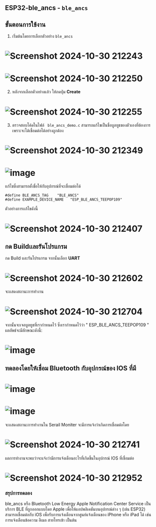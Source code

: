 ## ESP32-ble_ancs - `ble_ancs`
## ขั้นตอนการใช้งาน
1. เริ่มต้นโดยการเลือกตัวอย่าง `ble_ancs`
# ![Screenshot 2024-10-30 212243](https://github.com/user-attachments/assets/c4b21a63-6937-417d-b783-571a04332518)

# ![Screenshot 2024-10-30 212250](https://github.com/user-attachments/assets/c4ee75c5-f7bc-408c-ada0-83d3486013c0)


2. หลังจากเลือกตัวอย่างแล้ว ให้กดปุ่ม **Create**
# ![Screenshot 2024-10-30 212255](https://github.com/user-attachments/assets/dcc0fc1a-8822-410a-9d9c-10278ba9b2ec)



3. ตรวจสอบโค้ดในไฟล์ ` ble_ancs_demo.c` สามารถแก้ไขเป็นชื่อบูลทูธของตัวเองที่ต้องการ เพราะจะได้เชื่อมต่อได้อย่างถูกต้อง
# ![Screenshot 2024-10-30 212349](https://github.com/user-attachments/assets/ba79c76f-735c-4c31-b217-ff71c0e8daee)
# ![image](https://github.com/user-attachments/assets/617d6d5a-8574-4b74-b34b-e0701688ab25)

เเก้ไขซึ่งสามารถตั้งชื่อให้กับอุปกรณ์ที่จะเชื่อมต่อได้
```
#define BLE_ANCS_TAG    "BLE_ANCS"
#define EXAMPLE_DEVICE_NAME   "ESP_BLE_ANCS_TEEPOP109"
```

ตัวอย่างการเเก้ไขดังนี้
# ![Screenshot 2024-10-30 212407](https://github.com/user-attachments/assets/621a9562-360a-4da9-9b86-e5a3e675ede4)



## กด Buildเเละรันโปรแกรม

กด Build และรันโปรแกรม จากนั้นเลือก **UART**
# ![Screenshot 2024-10-30 212602](https://github.com/user-attachments/assets/71670eef-dd3d-4170-94e4-db44e386916f)

จะเเสดงสถานะการทำงาน
# ![Screenshot 2024-10-30 212704](https://github.com/user-attachments/assets/6e31294d-060d-43fa-acee-f03a4fc4d68f)

จากนั้นจะเจอบูลทูธที่เรากำหนดไว้ ซึ่งเรากำหนดไว้ว่า " ESP_BLE_ANCS_TEEPOP109 "
ผลลัพธ์จะมีลักษณะดังนี้:
# ![image](https://github.com/user-attachments/assets/98026014-119f-4a83-818e-429c9a1cd88b)

## ทดลองโดยให้เชื่อม Bluetooth กับอุปกรณ์ของ IOS ที่มี
# ![image](https://github.com/user-attachments/assets/b621cede-5e34-4d42-8d68-7b729f7fd9f8)
# ![image](https://github.com/user-attachments/assets/950c16c8-4d4b-4cf8-b1d7-0b97fe4488e9)

จะเเสดงสถานะการทำงานใน Serail Moniter จะมีการแจ้งว่าเกิดการเชื่อมต่อโดย
# ![Screenshot 2024-10-30 212741](https://github.com/user-attachments/assets/d6d9bf11-c6a9-4d79-b646-3b1ef2032e27)

ผลการทำงานจะพบว่าจะแจ้งว่ามีการแจ้งเตือนอะไรที่เกิดขึ้นในอุปกรณ์ IOS ที่เชื่อมต่อ
# ![Screenshot 2024-10-30 212952](https://github.com/user-attachments/assets/3eb53d4f-e5af-4bcb-8965-d447eaa54722)

### สรุปการทดลอง
ble_ancs หรือ Bluetooth Low Energy Apple Notification Center Service เป็นบริการ BLE ที่ถูกออกแบบโดย Apple เพื่อให้แอปพลิเคชันบนอุปกรณ์ต่าง ๆ (เช่น ESP32) สามารถเชื่อมต่อกับ iOS เพื่อรับการแจ้งเตือนจากศูนย์แจ้งเตือนของ iPhone หรือ iPad ได้ เช่น การแจ้งเตือนข้อความ อีเมล สายโทรเข้า เป็นต้น
